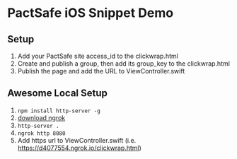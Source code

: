 

# PactSafe iOS Snippet Demo

## Setup
1. Add your PactSafe site access_id to the clickwrap.html
2. Create and publish a group, then add its group_key to the clickwrap.html
3. Publish the page and add the URL to ViewController.swift

## Awesome Local Setup
1. `npm install http-server -g`
2. [download ngrok](https://ngrok.com/download)
3. `http-server .`
4. `ngrok http 8080`
5. Add https url to ViewController.swift (i.e. https://d4077554.ngrok.io/clickwrap.html)
